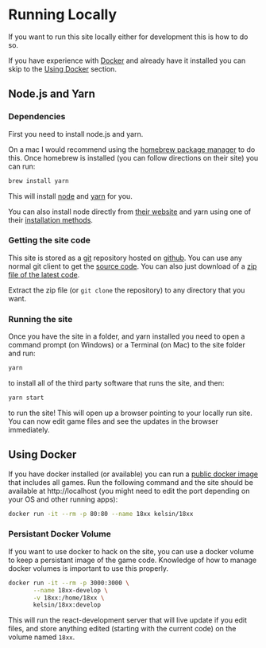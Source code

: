# Running Locally

If you want to run this site locally either for development this is how to do so.

If you have experience with [Docker](https://www.docker.com/) and already have
it installed you can skip to the [Using Docker](#using-docker) section.

## Node.js and Yarn

### Dependencies

First you need to install node.js and yarn.

On a mac I would recommend using the [homebrew package manager](https://brew.sh/) to do this. Once homebrew is installed (you can follow directions on their site) you can run:

```sh
brew install yarn
```

This will install [node](https://nodejs.org/) and [yarn](https://yarnpkg.com/)
for you.

You can also install node directly from [their website](https://nodejs.org/) and yarn using one of their [installation methods](https://yarnpkg.com/docs/install).

### Getting the site code

This site is stored as a [git](https://git-scm.com/) repository hosted on
[github](https://github.com/). You can use any normal git client to get the
[source code](https://github.com/kelsin/18xx). You can also just download of a
[zip file of the latest
code](https://github.com/kelsin/18xx/archive/master.zip).

Extract the zip file (or `git clone` the repository) to any directory that you want.

### Running the site

Once you have the site in a folder, and yarn installed you need to open a command prompt (on Windows) or a Terminal (on Mac) to the site folder and run:

```sh
yarn
```

to install all of the third party software that runs the site, and then:

```sh
yarn start
```

to run the site! This will open up a browser pointing to your locally run
site. You can now edit game files and see the updates in the browser
immediately.

## Using Docker

If you have docker installed (or available) you can run a [public docker
image](https://hub.docker.com/r/kelsin/18xx) that includes all games. Run the
following command and the site should be available at http://localhost (you
might need to edit the port depending on your OS and other running apps):

```sh
docker run -it --rm -p 80:80 --name 18xx kelsin/18xx
```

### Persistant Docker Volume

If you want to use docker to hack on the site, you can use a docker volume to
keep a persistant image of the game code. Knowledge of how to manage docker
volumes is important to use this properly.

```sh
docker run -it --rm -p 3000:3000 \
       --name 18xx-develop \
       -v 18xx:/home/18xx \
       kelsin/18xx:develop
```

This will run the react-development server that will live update if you edit
files, and store anything edited (starting with the current code) on the volume
named `18xx`.
